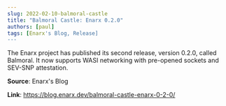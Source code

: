 ```yaml
---
slug: 2022-02-10-balmoral-castle
title: "Balmoral Castle: Enarx 0.2.0"
authors: [paul]
tags: [Enarx's Blog, Release]
---
```

The Enarx project has published its second release, version 0.2.0, called Balmoral. It now supports WASI networking with pre-opened sockets and SEV-SNP attestation.

**Source**: Enarx's Blog

**Link**: https://blog.enarx.dev/balmoral-castle-enarx-0-2-0/